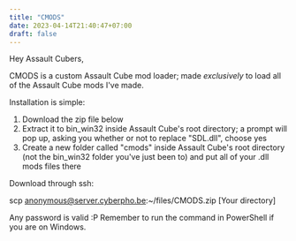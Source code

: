```yaml
---
title: "CMODS"
date: 2023-04-14T21:40:47+07:00
draft: false
---
```


Hey Assault Cubers,

CMODS is a custom Assault Cube mod loader; made *exclusively* to load all of the Assault Cube mods I've made.

Installation is simple:

1. Download the zip file below
2. Extract it to bin_win32 inside Assault Cube's root directory; a prompt will pop up, asking you whether or not to replace "SDL.dll", choose yes
3. Create a new folder called "cmods" inside Assault Cube's root directory (not the bin_win32 folder you've just been to) and put all of your .dll mods files there

Download through ssh:

scp anonymous@server.cyberpho.be:~/files/CMODS.zip [Your directory]

Any password is valid :P
Remember to run the command in PowerShell if you are on Windows.
